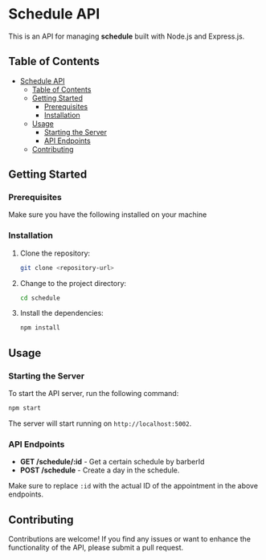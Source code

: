 # Schedule API

This is an API for managing **schedule** built with Node.js and Express.js.

## Table of Contents

- [Schedule API](#schedule-api)
  - [Table of Contents](#table-of-contents)
  - [Getting Started](#getting-started)
    - [Prerequisites](#prerequisites)
    - [Installation](#installation)
  - [Usage](#usage)
    - [Starting the Server](#starting-the-server)
    - [API Endpoints](#api-endpoints)
  - [Contributing](#contributing)

## Getting Started

### Prerequisites

Make sure you have the following installed on your machine

### Installation

1. Clone the repository:

   ```bash
   git clone <repository-url>
   ```

2. Change to the project directory:

   ```bash
   cd schedule
   ```

3. Install the dependencies:

   ```bash
   npm install
   ```

## Usage

### Starting the Server

To start the API server, run the following command:

```bash
npm start
```

The server will start running on `http://localhost:5002`.

### API Endpoints

- **GET /schedule/:id** - Get a certain schedule by barberId
- **POST /schedule** - Create a day in the schedule.

Make sure to replace `:id` with the actual ID of the appointment in the above endpoints.


## Contributing

Contributions are welcome! If you find any issues or want to enhance the functionality of the API, please submit a pull request.
